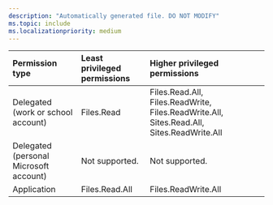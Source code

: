 ```yaml
---
description: "Automatically generated file. DO NOT MODIFY"
ms.topic: include
ms.localizationpriority: medium
---
```


|Permission type|Least privileged permissions|Higher privileged permissions|
|:---|:---|:---|
|Delegated (work or school account)|Files.Read|Files.Read.All, Files.ReadWrite, Files.ReadWrite.All, Sites.Read.All, Sites.ReadWrite.All|
|Delegated (personal Microsoft account)|Not supported.|Not supported.|
|Application|Files.Read.All|Files.ReadWrite.All|

